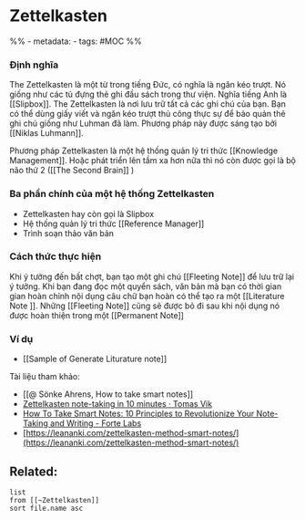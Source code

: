 # Zettelkasten

%% - metadata:
	- tags: #MOC %%

### Định nghĩa

The Zettelkasten là một từ trong tiếng Đức, có nghĩa là ngăn kéo trượt. Nó giống như các tủ đựng thẻ ghi đầu sách trong thư viện. Nghĩa tiếng Anh là [[Slipbox]]. The Zettelkasten là nơi lưu trữ tất cả các ghi chú của bạn. Bạn có thể dùng giấy viết và ngăn kéo trượt thủ công thực sự để bảo quản thẻ ghi chú giống như Luhman đã làm. Phương pháp này được sáng tạo bởi [[Niklas Luhmann]].

Phương pháp Zettelkasten là một hệ thống quản lý tri thức [[Knowledge Management]]. Hoặc phát triển lên tầm xa hơn nữa thì nó còn được gọi là bộ não thứ 2 ([[The Second Brain]] )

### Ba phần chính của một hệ thống Zettelkasten
- Zettelkasten hay còn gọi là Slipbox
- Hệ thống quản lý tri thức [[Reference Manager]] 
- Trình soạn thảo văn bản

### Cách thức thực hiện
Khi ý tưởng đến bất chợt, bạn tạo một ghi chú [[Fleeting Note]] để lưu trữ lại ý tưởng.
Khi bạn đang đọc một quyển sách, văn bản mà bạn có thời gian gian hoàn chỉnh nội dụng câu chữ bạn hoàn có thể tạo ra một [[Literature Note ]]. Những [[Fleeting Note]] cũng sẽ được bỏ đi sau khi nội dụng nó được hoàn thiện trong một [[Permanent Note]] 

### Ví dụ
- [[Sample of Generate Liturature note]]

Tài liệu tham khảo:
- [[@ Sönke Ahrens, How to take smart notes]]
- [Zettelkasten note-taking in 10 minutes · Tomas Vik](https://blog.viktomas.com/posts/slip-box/)
- [How To Take Smart Notes: 10 Principles to Revolutionize Your Note-Taking and Writing - Forte Labs](https://fortelabs.co/blog/how-to-take-smart-notes/) 
- [https://leananki.com/zettelkasten-method-smart-notes/](https://leananki.com/zettelkasten-method-smart-notes/)

## Related:
```dataview
list
from [[~Zettelkasten]]
sort file.name asc
```

